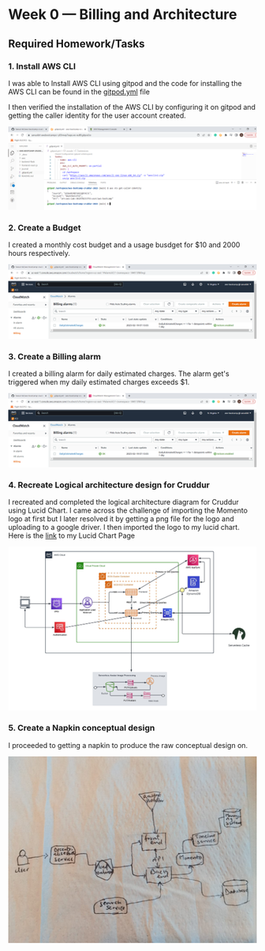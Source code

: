 # Week 0 — Billing and Architecture

## Required Homework/Tasks

### 1. Install AWS CLI

I was able to Install AWS CLI using gitpod and the code for installing the AWS CLI can be found in the [gitpod.yml](https://github.com/Sanusi-bit/aws-bootcamp-cruddur-2023/blob/main/.gitpod.yml) file

I then verified the installation of the AWS CLI by configuring it on gitpod and getting the caller identity for the user account created.

![AWS CLI](https://github.com/Sanusi-bit/aws-bootcamp-cruddur-2023/blob/main/journal/assets/aws-cli-Week-0.PNG)


### 2. Create a Budget

I created a monthly cost budget and a usage busdget for $10 and 2000 hours respectively.

![Image of the Budget created](https://github.com/Sanusi-bit/aws-bootcamp-cruddur-2023/blob/main/journal/assets/billing-alarm-Week-0.PNG)

### 3. Create a Billing alarm

I created a billing alarm for daily estimated charges. The alarm get's triggered when my daily estimated charges exceeds $1.

![Image of the billing alarmn created](https://github.com/Sanusi-bit/aws-bootcamp-cruddur-2023/blob/main/journal/assets/billing-alarm-Week-0.PNG)

### 4. Recreate Logical architecture design for Cruddur

I recreated and completed the logical architecture diagram for Cruddur using Lucid Chart. I came across the challenge of importing the Momento logo at first but I later resolved it by getting a png file for the logo and uploading to a google driver. I then imported the logo to my lucid chart. Here is the [link](https://lucid.app/lucidchart/c36713c4-239d-4a80-910e-942f552be9d7/edit?viewport_loc=-81%2C-799%2C3053%2C1774%2C0_0&invitationId=inv_3e5b0eef-445b-46c1-a516-76172e0aaa43) to my Lucid Chart Page

![Logical Architectural Diagram for Cruddur](https://github.com/Sanusi-bit/aws-bootcamp-cruddur-2023/blob/main/journal/assets/Cruddur-Logical-Architectural-Diagram-Week-0.jpeg)

### 5. Create a Napkin conceptual design

I proceeded to getting a napkin to produce the raw conceptual design on.

![Napkin Conceptual Design](https://github.com/Sanusi-bit/aws-bootcamp-cruddur-2023/blob/main/journal/assets/Cruddur-Napkin-Conceptual-Diagram-Week-0.jpeg)




